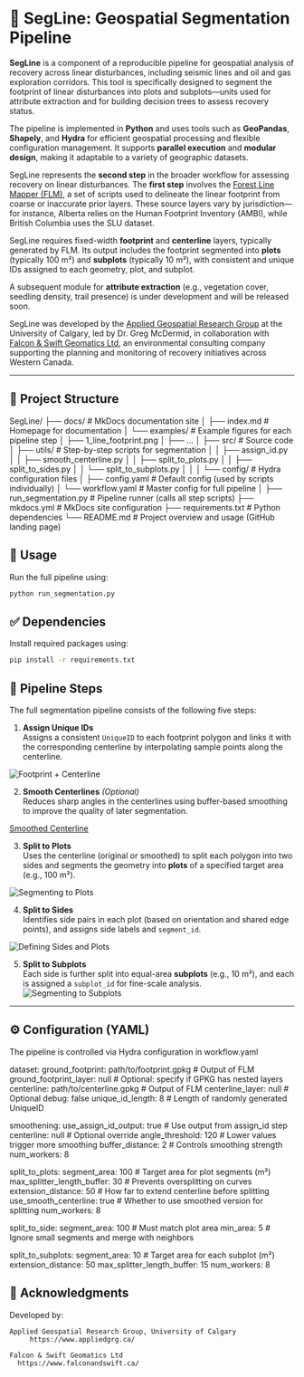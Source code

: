 # 🌿 SegLine: Geospatial Segmentation Pipeline

**SegLine** is a component of a reproducible pipeline for geospatial analysis of recovery across linear disturbances, including seismic lines and oil and gas exploration corridors. This tool is specifically designed to segment the footprint of linear disturbances into plots and subplots—units used for attribute extraction and for building decision trees to assess recovery status.

The pipeline is implemented in **Python** and uses tools such as **GeoPandas**, **Shapely**, and **Hydra** for efficient geospatial processing and flexible configuration management. It supports **parallel execution** and **modular design**, making it adaptable to a variety of geographic datasets.

SegLine represents the **second step** in the broader workflow for assessing recovery on linear disturbances. The **first step** involves the [Forest Line Mapper (FLM)](https://github.com/appliedgrg/flm), a set of scripts used to delineate the linear footprint from coarse or inaccurate prior layers. These source layers vary by jurisdiction—for instance, Alberta relies on the Human Footprint Inventory (AMBI), while British Columbia uses the SLU dataset.

SegLine requires fixed-width **footprint** and **centerline** layers, typically generated by FLM. Its output includes the footprint segmented into **plots** (typically 100 m²) and **subplots** (typically 10 m²), with consistent and unique IDs assigned to each geometry, plot, and subplot.

A subsequent module for **attribute extraction** (e.g., vegetation cover, seedling density, trail presence) is under development and will be released soon.

SegLine was developed by the [Applied Geospatial Research Group](https://www.appliedgrg.ca/) at the University of Calgary, led by Dr. Greg McDermid, in collaboration with [Falcon & Swift Geomatics Ltd](https://www.falconandswift.ca/), an environmental consulting company supporting the planning and monitoring of recovery initiatives across Western Canada.

---

## 📁 Project Structure

SegLine/
├── docs/                         # MkDocs documentation site
│   ├── index.md                  # Homepage for documentation
│   └── examples/                 # Example figures for each pipeline step
│       ├── 1_line_footprint.png
│       ├── ...
│
├── src/                          # Source code
│   ├── utils/                    # Step-by-step scripts for segmentation
│   │   ├── assign_id.py
│   │   ├── smooth_centerline.py
│   │   ├── split_to_plots.py
│   │   ├── split_to_sides.py
│   │   └── split_to_subplots.py
│   │
│   └── config/                   # Hydra configuration files
│       ├── config.yaml           # Default config (used by scripts individually)
│       └── workflow.yaml         # Master config for full pipeline
│
├── run_segmentation.py          # Pipeline runner (calls all step scripts)
├── mkdocs.yml                   # MkDocs site configuration
├── requirements.txt             # Python dependencies
└── README.md                    # Project overview and usage (GitHub landing page)


## 🚀 Usage

Run the full pipeline using:

```bash
python run_segmentation.py
```

## ✅ Dependencies

Install required packages using:
```bash
pip install -r requirements.txt
```

## 🧩 Pipeline Steps

The full segmentation pipeline consists of the following five steps:

1. **Assign Unique IDs**  
   Assigns a consistent `UniqueID` to each footprint polygon and links it with the corresponding centerline by interpolating sample points along the centerline.

![Footprint + Centerline](docs/examples/1_line_footprint.png)

2. **Smooth Centerlines** *(Optional)*  
   Reduces sharp angles in the centerlines using buffer-based smoothing to improve the quality of later segmentation.

[Smoothed Centerline](docs/examples/2_smooth_centerline.png)

3. **Split to Plots**  
   Uses the centerline (original or smoothed) to split each polygon into two sides and segments the geometry into **plots** of a specified target area (e.g., 100 m²).

![Segmenting to Plots](docs/examples/3_plots.png)

4. **Split to Sides**  
   Identifies side pairs in each plot (based on orientation and shared edge points), and assigns side labels and `segment_id`.

![Defining Sides and Plots](docs/examples/4_sides.png)

5. **Split to Subplots**  
   Each side is further split into equal-area **subplots** (e.g., 10 m²), and each is assigned a `subplot_id` for fine-scale analysis.
![Segmenting to Subplots](docs/examples/5_subplots.png)

---
## ⚙️ Configuration (YAML)

The pipeline is controlled via Hydra configuration in workflow.yaml

dataset:
  ground_footprint: path/to/footprint.gpkg  # Output of FLM
  ground_footprint_layer: null              # Optional: specify if GPKG has nested layers
  centerline: path/to/centerline.gpkg       # Output of FLM
  centerline_layer: null                    # Optional
  debug: false
  unique_id_length: 8                       # Length of randomly generated UniqueID

smoothening:
  use_assign_id_output: true                # Use output from assign_id step
  centerline: null                          # Optional override
  angle_threshold: 120                      # Lower values trigger more smoothing
  buffer_distance: 2                        # Controls smoothing strength
  num_workers: 8

split_to_plots:
  segment_area: 100                         # Target area for plot segments (m²)
  max_splitter_length_buffer: 30            # Prevents oversplitting on curves
  extension_distance: 50                    # How far to extend centerline before splitting
  use_smooth_centerline: true               # Whether to use smoothed version for splitting
  num_workers: 8

split_to_side:
  segment_area: 100                         # Must match plot area
  min_area: 5                               # Ignore small segments and merge with neighbors

split_to_subplots:
  segment_area: 10                          # Target area for each subplot (m²)
  extension_distance: 50
  max_splitter_length_buffer: 15
  num_workers: 8

## 🤝 Acknowledgments

Developed by:

    Applied Geospatial Research Group, University of Calgary
         https://www.appliedgrg.ca/

    Falcon & Swift Geomatics Ltd
      https://www.falconandswift.ca/